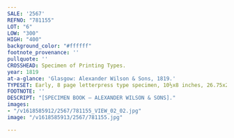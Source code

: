 ```yaml
---
SALE: '2567'
REFNO: "781155"
LOT: "6"
LOW: "300"
HIGH: "400"
background_color: "#ffffff"
footnote_provenance: ''
pullquote: ''
CROSSHEAD: Specimen of Printing Types.
year: 1819
at-a-glance: 'Glasgow: Alexander Wilson & Sons, 1819.'
TYPESET: Early, 8 page letterpress type specimen, 10½x8 inches, 26.75x20.5 cm.
FOOTNOTE: ''
DESCRIPT: "[SPECIMEN BOOK — ALEXANDER WILSON & SONS]."
images:
- "/v1618585912/2567/781155_VIEW_02_02.jpg"
image: "/v1618585913/2567/781155.jpg"

---
```

